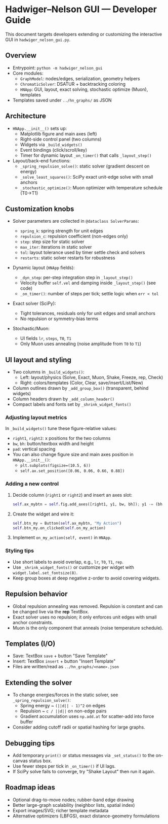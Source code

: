 # Hadwiger–Nelson GUI — Developer Guide

This document targets developers extending or customizing the interactive GUI in `hadwiger_nelson_gui.py`.

## Overview

- Entrypoint: `python -m hadwiger_nelson_gui`
- Core modules:
  - `GraphModel`: nodes/edges, serialization, geometry helpers
  - `ChromaticSolver`: DSATUR + backtracking coloring
  - `HNApp`: GUI, layout, exact solving, stochastic optimize (Muon), templates
- Templates saved under `../hn_graphs/` as JSON

## Architecture

- `HNApp.__init__()` sets up:
  - Matplotlib figure and main axes (left)
  - Right-side control panel (two columns)
  - Widgets via `_build_widgets()`
  - Event bindings (click/scroll/key)
  - Timer for dynamic layout `_on_timer()` that calls `_layout_step()`
- Layout/back-end functions:
  - `_spring_repulsion_solve()`: static solver (gradient descent on energy)
  - `_solve_least_squares()`: SciPy exact unit-edge solve with small anchors
  - `_stochastic_optimize()`: Muon optimizer with temperature schedule (T0→T1)

## Customization knobs

- Solver parameters are collected in `@dataclass SolverParams`:
  - `spring_k`: spring strength for unit edges
  - `repulsion_c`: repulsion coefficient (non-edges only)
  - `step`: step size for static solver
  - `max_iter`: iterations in static solver
  - `tol`: layout tolerance used by timer settle check and solvers
  - `restarts`: static solver restarts for robustness

- Dynamic layout (`HNApp` fields):
  - `_dyn_step`: per-step integration step in `_layout_step()`
  - Velocity buffer `self.vel` and damping inside `_layout_step()` (see code)
  - `_on_timer()`: number of steps per tick; settle logic when `err < tol`

- Exact solver (SciPy):
  - Tight tolerances, residuals only for unit edges and small anchors
  - No repulsion or symmetry-bias terms

- Stochastic/Muon:
  - UI fields `lr`, `steps`, `T0`, `T1`
  - Only Muon uses annealing (noise amplitude from `T0` to `T1`)

## UI layout and styling

- Two columns in `_build_widgets()`:
  - Left: layout/physics (Solve, Exact, Muon, Shake, Freeze, rep, Check)
  - Right: colors/templates (Color, Clear, save/insert/List/New)
- Column outlines drawn by `_add_group_box()` (transparent, behind widgets)
- Column headers drawn by `_add_column_header()`
- Compact labels and fonts set by `_shrink_widget_fonts()`

### Adjusting layout metrics

In `_build_widgets()` tune these figure-relative values:
- `right1`, `right2`: x positions for the two columns
- `bw`, `bh`: button/textbox width and height
- `pad`: vertical spacing
- You can also change figure size and main axes position in `HNApp.__init__()`:
  - `plt.subplots(figsize=(10.5, 6))`
  - `self.ax.set_position([0.06, 0.06, 0.66, 0.88])`

### Adding a new control

1. Decide column (`right1` or `right2`) and insert an axes slot:
   ```python
   self.ax_mybtn = self.fig.add_axes([right1, y1, bw, bh]); y1 -= (bh + pad)
   ```
2. Create the widget and wire it:
   ```python
   self.btn_my = Button(self.ax_mybtn, "My Action")
   self.btn_my.on_clicked(self.on_my_action)
   ```
3. Implement `on_my_action(self, event)` in `HNApp`.

### Styling tips

- Use short labels to avoid overlap, e.g., `lr`, `T0`, `T1`, `rep`.
- Use `_shrink_widget_fonts()` or customize per widget with `widget.label.set_fontsize(8)`.
- Keep group boxes at deep negative z-order to avoid covering widgets.

## Repulsion behavior

- Global repulsion annealing was removed. Repulsion is constant and can be changed live via the **rep** TextBox.
- Exact solver uses no repulsion; it only enforces unit edges with small anchor constraints.
- Muon is the only component that anneals (noise temperature schedule).

## Templates (I/O)

- Save: TextBox `save` + button "Save Template"
- Insert: TextBox `insert` + button "Insert Template"
- Files are written/read as `../hn_graphs/<name>.json`

## Extending the solver

- To change energies/forces in the static solver, see `_spring_repulsion_solve()`:
  - Spring energy ~ `(||d|| - 1)^2` on edges
  - Repulsion ~ `c / ||d||` on non-edge pairs
  - Gradient accumulation uses `np.add.at` for scatter-add into force buffer
- Consider adding cutoff radii or spatial hashing for large graphs.

## Debugging tips

- Add temporary `print()` or status messages via `_set_status()` to the on-canvas status box.
- Use fewer steps per tick in `_on_timer()` if UI lags.
- If SciPy solve fails to converge, try "Shake Layout" then run it again.

## Roadmap ideas

- Optional drag-to-move nodes; rubber-band edge drawing
- Better large-graph scalability (neighbor lists, spatial index)
- Export images/SVG; richer template metadata
- Alternative optimizers (LBFGS), exact distance-geometry formulations
